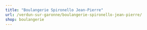 ```yaml
---
title: "Boulangerie Spironello Jean-Pierre"
url: /verdun-sur-garonne/boulangerie-spironello-jean-pierre/
shop: boulangerie
---
```


